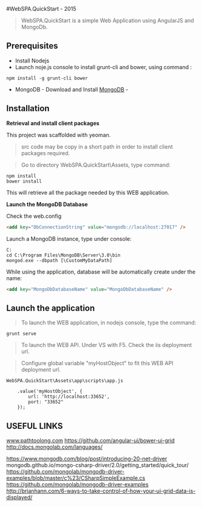 #WebSPA.QuickStart - 2015
> WebSPA.QuickStart is a simple Web Application using AngularJS and MongoDb.

## Prerequisites

* Install Nodejs
* Launch noje.js console to install grunt-cli and bower, using command :

```
npm install -g grunt-cli bower
```

* MongoDB - Download and Install [MongoDB](http://www.mongodb.org/downloads) -


## Installation

**Retrieval and install client packages**

This project was scaffolded with yeoman.
> src code may be copy in a short path in order to install client packages required.

> Go to directory WebSPA.QuickStart\Assets, type command:

```
npm install  
bower install  
```

This will retrieve all the package needed by this WEB application.

**Launch the MongoDB Database**

Check the web.config 

```html
<add key="DbConnectionString" value="mongodb://localhost:27017" />
```

Launch a MongoDB instance, type under console:

```
C:
cd C:\Program Files\MongoDB\Server\3.0\bin
mongod.exe --dbpath [\CustomMyDataPath]
```

While using the application, database will be automatically create under the name:
```html
<add key="MongoDbDatabaseName" value="MongoDbDatabaseName" /> 
```

## Launch the application

> To launch the WEB application, in nodejs console, type the command:

```
grunt serve
```

> To launch the WEB API. Under VS with F5. Check the iis deployment url.

> Configure global variable "myHostObject" to fit this WEB API deployment url.

```
WebSPA.QuickStart\Assets\app\scripts\app.js

    .value('myHostObject', {
        url: 'http://localhost:33652',
        port: "33652"
    });

```

## USEFUL LINKS

www.pathtoolong.com
https://github.com/angular-ui/bower-ui-grid
http://docs.mongolab.com/languages/


https://www.mongodb.com/blog/post/introducing-20-net-driver
mongodb.github.io/mongo-csharp-driver/2.0/getting_started/quick_tour/
https://github.com/mongolab/mongodb-driver-examples/blob/master/c%23/CSharpSimpleExample.cs
https://github.com/mongolab/mongodb-driver-examples
http://brianhann.com/6-ways-to-take-control-of-how-your-ui-grid-data-is-displayed/